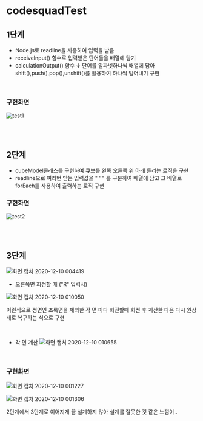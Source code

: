 # codesquadTest

## 1단계
 + Node.js로 readline을 사용하여 입력을 받음
+ receiveInput() 함수로 입력받은 단어들을 배열에 담기
+ calculationOutput() 함수 ↓
  단어를 알파벳하나씩 배열에 담아 shift(),push(),pop(),unshift()를 활용하여 하나씩 밀어내기 구현
 <br>

### 구현화면 

![test1](https://user-images.githubusercontent.com/61257242/101365522-43248600-38e7-11eb-9e79-9cba122d1380.png)

<br>
<br>

##  2단계

+ cubeModel클래스를 구현하여 큐브를 왼쪽 오른쪽 위 아래 돌리는 로직을 구현
+ readline으로 여러번 받는 입력값을 " ' " 를 구분하여 배열에 담고 그 배열로 forEach를 사용하여 출력하는 로직 구현
  <br>
### 구현화면
  
![test2](https://user-images.githubusercontent.com/61257242/101364646-2471bf80-38e6-11eb-8288-3e47675d90e9.png)

<br>
<br>

##  3단계

![화면 캡처 2020-12-10 004419](https://user-images.githubusercontent.com/61257242/101651835-db09a780-3a80-11eb-8560-46087f50c726.png)
  <br>

  + 오른쪽면 회전할 때 ("R" 입력시)

![화면 캡처 2020-12-10 010050](https://user-images.githubusercontent.com/61257242/101653859-27ee7d80-3a83-11eb-9221-853ee7c9fa44.png)

이런식으로 정면인 초록면을 제외한 각 면 마다 회전할때 회전 후 계산한 다음 다시 원상태로 복구하는 식으로 구현
 
<br>

 +  각 면 계산
![화면 캡처 2020-12-10 010655](https://user-images.githubusercontent.com/61257242/101654591-0cd03d80-3a84-11eb-843f-405f97124f3e.png)

<br>

### 구현화면

![화면 캡처 2020-12-10 001227](https://user-images.githubusercontent.com/61257242/101647835-8b28e180-3a7c-11eb-8e89-5c241f726c96.png)

![화면 캡처 2020-12-10 001306](https://user-images.githubusercontent.com/61257242/101647877-98de6700-3a7c-11eb-9dc1-ed7810f9a853.png)

2단계에서 3단계로 이어지게 끔 설계하지 않아 설계를 잘못한 것 같은 느낌이..
